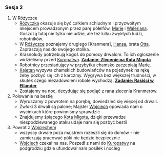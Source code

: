 ### Sesja 2
1. W Różyczce
	* [Różyczka](#l_rozyczka) okazuje się być całkiem schludnym i przyzwoitym miejscem prowadzonym przez parę półelfów, [Marię](#p_maria) i [Waleriana](#p_walerian). Goszczą tutaj nie tylko nieludzie, ale też kilku zwykłych ludzi, robotników.
    * W [Różyczce](#l_rozyczka) poznajemy drugiego [Kranmera], [Hansa](#p_hans_kranmer), brata [Otta](#p_otto_kranmer). Zapraszają nas do swojego stolika.
    * Krasnoludy potrzebują kogoś do pomocy drwalom. To ich ogłoszenie widzieliśmy przed [Kuropatwą](#l_kuropatwa). **[Zadanie: Zlecenie na Kota Migota](#z_q1)**
    * Robotnicy przesiadujący w przybytku chamsko zaczepiają [Marię](#p_maria).
	* [Kajetan](#p_kajetan) wyzywa chamskich budowlańców na pojedynek na rękę żeby pozbyć się ich z karczmy. Wygrywa bez większej trudności, w skutek czego niezadowoleni robole wychodzą. **[Zadanie: Rasiści w Ellander](#z_q2)**
    * Zostajemy na noc, decydując się podjąć z rana zlecenia Kranmerów.
2. Polowanie na bestię
	* Wyruszamy z powrotem na porębę, dowiedzieć się więcej od drwali.
	* Zwłoki 3 drwali są palone; Majster [Wojciech](#p_wojciech) opowiada nam o wycinkach które powinniśmy sprawdzić
	* Znajdujemy śpiącego [Kota Migota](#b_migot), dzięki przewadze niespodziewanego ataku udaje nam się pozbyć bestii
3. Powrót z [Wojciechem](#p_wojciech)
	* wszyscy drwale poza majstrem rozeszli się do domów - nie zamierzają pracować póki nie będzie bezpiecznie
	* [Wojciech](#p_wojciech) czekał na nas. Poszedł z nami do [Kuropatwy](l_kuropatwa) na podgrodziu gdzie ufundował nam posiłek i nocleg